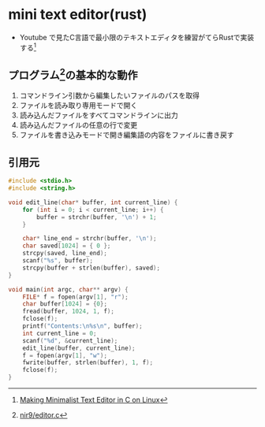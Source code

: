 # mini text editor(rust)
* Youtube で見たC言語で最小限のテキストエディタを練習がてらRustで実装する[^1]

## プログラム[^2]の基本的な動作
1. コマンドライン引数から編集したいファイルのパスを取得
2. ファイルを読み取り専用モードで開く
3. 読み込んだファイルをすべてコマンドラインに出力
4. 読み込んだファイルの任意の行で変更
5. ファイルを書き込みモードで開き編集語の内容をファイルに書き戻す

## 引用元
[^1]: [Making Minimalist Text Editor in C on Linux](https://www.youtube.com/watch?v=gnvDPCXktWQ)
[^2]: [nir9/editor.c](https://gist.github.com/nir9/6398b692acbcd44a66141004b2882009)
```c:editor.c
#include <stdio.h>
#include <string.h>

void edit_line(char* buffer, int current_line) {
    for (int i = 0; i < current_line; i++) {
        buffer = strchr(buffer, '\n') + 1;
    }

    char* line_end = strchr(buffer, '\n');
    char saved[1024] = { 0 };
    strcpy(saved, line_end);
    scanf("%s", buffer);
    strcpy(buffer + strlen(buffer), saved);
}

void main(int argc, char** argv) {
    FILE* f = fopen(argv[1], "r");
    char buffer[1024] = {0};
    fread(buffer, 1024, 1, f);
    fclose(f);
    printf("Contents:\n%s\n", buffer);
    int current_line = 0;
    scanf("%d", &current_line);
    edit_line(buffer, current_line);
    f = fopen(argv[1], "w");
    fwrite(buffer, strlen(buffer), 1, f);
    fclose(f);
}
```

